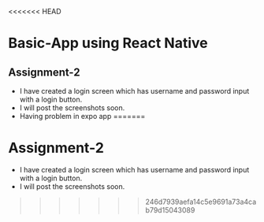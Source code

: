 <<<<<<< HEAD
# Basic-App using React Native

## Assignment-2

- I have created a login screen which has username and password input with a login button.
- I will post the screenshots soon.
- Having problem in expo app
=======
# Assignment-2

- I have created a login screen which has username and password input with a login button.
- I will post the screenshots soon.
>>>>>>> 246d7939aefa14c5e9691a73a4cab79d15043089
